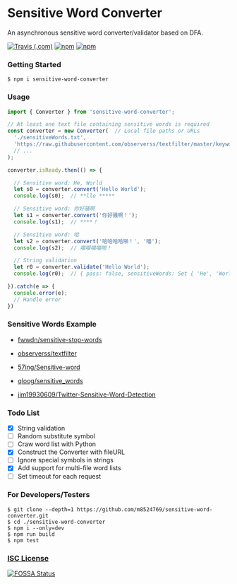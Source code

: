 # Sensitive Word Converter

An asynchronous sensitive word converter/validator based on DFA.

[![Travis (.com)](https://img.shields.io/travis/com/m8524769/sensitive-word-converter.svg?style=flat-square)](https://travis-ci.com/m8524769/sensitive-word-converter)
[![npm](https://img.shields.io/npm/v/sensitive-word-converter.svg?style=flat-square)](https://www.npmjs.com/package/sensitive-word-converter)
[![npm](https://img.shields.io/npm/dt/sensitive-word-converter.svg?style=flat-square)](https://www.npmjs.com/package/sensitive-word-converter)

### Getting Started

```shell
$ npm i sensitive-word-converter
```

### Usage

```typescript
import { Converter } from 'sensitive-word-converter';

// At least one text file containing sensitive words is required
const converter = new Converter(  // Local file paths or URLs
  './sensitiveWords.txt',
  'https://raw.githubusercontent.com/observerss/textfilter/master/keywords',
  // ...
);

converter.isReady.then(() => {

  // Sensitive word: He, World
  let s0 = converter.convert('Hello World');
  console.log(s0);  // **llo *****

  // Sensitive word: 你好骚啊
  let s1 = converter.convert('你好骚啊！');
  console.log(s1);  // ****！

  // Sensitive word: 哈
  let s2 = converter.convert('哈哈哈哈啪！', '喵');
  console.log(s2);  // 喵喵喵喵啪！

  // String validation
  let r0 = converter.validate('Hello World');
  console.log(r0);  // { pass: false, sensitiveWords: Set { 'He', 'World' } }

}).catch(e => {
  console.error(e);
  // Handle error
})
```

### Sensitive Words Example

- [fwwdn/sensitive-stop-words](https://github.com/fwwdn/sensitive-stop-words)

- [observerss/textfilter](https://github.com/observerss/textfilter)

- [57ing/Sensitive-word](https://github.com/57ing/Sensitive-word)

- [qloog/sensitive_words](https://github.com/qloog/sensitive_words)

- [jim19930609/Twitter-Sensitive-Word-Detection](https://github.com/jim19930609/Twitter-Sensitive-Word-Detection)

### Todo List

- [X] String validation
- [ ] Random substitute symbol
- [ ] Craw word list with Python
- [X] Construct the Converter with fileURL
- [ ] Ignore special symbols in strings
- [X] Add support for multi-file word lists
- [ ] Set timeout for each request

### For Developers/Testers

```shell
$ git clone --depth=1 https://github.com/m8524769/sensitive-word-converter.git
$ cd ./sensitive-word-converter
$ npm i --only=dev
$ npm run build
$ npm test
```

### [ISC License](LICENSE)

[![FOSSA Status](https://app.fossa.com/api/projects/git%2Bgithub.com%2Fm8524769%2Fsensitive-word-converter.svg?type=small)](https://app.fossa.com/projects/git%2Bgithub.com%2Fm8524769%2Fsensitive-word-converter?ref=badge_small)
